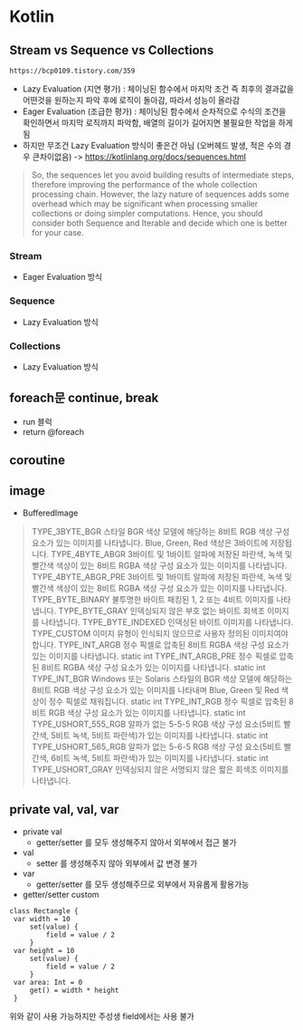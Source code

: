 
# Kotlin

  ## Stream vs Sequence vs Collections
    https://bcp0109.tistory.com/359
   * Lazy Evaluation (지연 평가) : 체이닝된 함수에서 마지막 조건 즉 최후의 결과값을 어떤것을 원하는지 파악 후에 로직이 돌아감, 따라서 성능이 올라감
   * Eager Evaluation (조급한 평가) : 체이닝된 함수에서 순차적으로 수식의 조건을 확인하면서 마지막 로직까지 파악함, 배열의 길이가 길어지면 불필요한 작업을 하게됨 
   * 하지만 무조건 Lazy Evaluation 방식이 좋은건 아님 (오버헤드 발생, 적은 수의 경우 큰차이없음) -> https://kotlinlang.org/docs/sequences.html
   > So, the sequences let you avoid building results of intermediate steps, therefore improving the performance of the whole collection processing chain. However, the lazy nature of sequences adds some overhead which may be significant when processing smaller collections or doing simpler computations. Hence, you should consider both Sequence and Iterable and decide which one is better for your case.
   
   ### Stream
   * Eager Evaluation 방식
   ### Sequence
   * Lazy Evaluation 방식
   ### Collections 
   * Lazy Evaluation 방식
   
  ## foreach문 continue, break
   * run 블럭
   * return @foreach

  ## coroutine
  

  ## image
   * BufferedImage
   > TYPE_3BYTE_BGR 스타일 BGR 색상 모델에 해당하는 8비트 RGB 색상 구성 요소가 있는 이미지를 나타냅니다. Blue, Green, Red 색상은 3바이트에 저장됩니다.
     TYPE_4BYTE_ABGR 3바이트 및 1바이트 알파에 저장된 파란색, 녹색 및 빨간색 색상이 있는 8비트 RGBA 색상 구성 요소가 있는 이미지를 나타냅니다.
     TYPE_4BYTE_ABGR_PRE 3바이트 및 1바이트 알파에 저장된 파란색, 녹색 및 빨간색 색상이 있는 8비트 RGBA 색상 구성 요소가 있는 이미지를 나타냅니다.
     TYPE_BYTE_BINARY 불투명한 바이트 패킹된 1, 2 또는 4비트 이미지를 나타냅니다.
     TYPE_BYTE_GRAY 인덱싱되지 않은 부호 없는 바이트 회색조 이미지를 나타냅니다.
     TYPE_BYTE_INDEXED 인덱싱된 바이트 이미지를 나타냅니다.
     TYPE_CUSTOM 이미지 유형이 인식되지 않으므로 사용자 정의된 이미지여야 합니다.
     TYPE_INT_ARGB 정수 픽셀로 압축된 8비트 RGBA 색상 구성 요소가 있는 이미지를 나타냅니다.
      static int	TYPE_INT_ARGB_PRE
      정수 픽셀로 압축된 8비트 RGBA 색상 구성 요소가 있는 이미지를 나타냅니다.
      static int	TYPE_INT_BGR
      Windows 또는 Solaris 스타일의 BGR 색상 모델에 해당하는 8비트 RGB 색상 구성 요소가 있는 이미지를 나타내며 Blue, Green 및 Red 색상이 정수 픽셀로 채워집니다.
      static int	TYPE_INT_RGB
      정수 픽셀로 압축된 8비트 RGB 색상 구성 요소가 있는 이미지를 나타냅니다.
      static int	TYPE_USHORT_555_RGB
      알파가 없는 5-5-5 RGB 색상 구성 요소(5비트 빨간색, 5비트 녹색, 5비트 파란색)가 있는 이미지를 나타냅니다.
      static int	TYPE_USHORT_565_RGB
      알파가 없는 5-6-5 RGB 색상 구성 요소(5비트 빨간색, 6비트 녹색, 5비트 파란색)가 있는 이미지를 나타냅니다.
      static int	TYPE_USHORT_GRAY
      인덱싱되지 않은 서명되지 않은 짧은 회색조 이미지를 나타냅니다.
      
  ## private val, val, var
   * private val
      + getter/setter 를 모두 생성해주지 않아서 외부에서 접근 불가
   * val
      + setter 를 생성해주지 않아 외부에서 값 변경 불가
   * var
      + getter/setter 를 모두 생성해주므로 외부에서 자유롭게 활용가능
   * getter/setter custom
   ```
   class Rectangle {
    var width = 10
        set(value) {
            field = value / 2
        }
    var height = 10
        set(value) {
            field = value / 2
        }
    var area: Int = 0
        get() = width * height
    }
   ```
   위와 같이 사용 가능하지만 주성생 field에서는 사용 불가    
